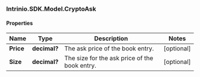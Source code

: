 ### Intrinio.SDK.Model.CryptoAsk
#### Properties

Name | Type | Description | Notes
------------ | ------------- | ------------- | -------------
**Price** | **decimal?** | The ask price of the book entry. | [optional] 
**Size** | **decimal?** | The size for the ask price of the book entry. | [optional] 

